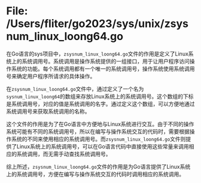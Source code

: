 # File: /Users/fliter/go2023/sys/unix/zsysnum_linux_loong64.go

在Go语言的sys项目中，`zsysnum_linux_loong64.go`文件的作用是定义了Linux系统上的系统调用号。系统调用是操作系统提供的一组接口，用于让用户程序访问操作系统的功能。每个系统调用都有一个唯一的系统调用号，操作系统使用系统调用号来确定用户程序所请求的具体操作。

在`zsysnum_linux_loong64.go`文件中，通过定义了一个名为`sysnum_linux_loong64`的数组来存放Linux系统上的系统调用号。这个数组的下标是系统调用号，对应的值是系统调用的名字。通过定义这个数组，可以方便地通过系统调用号来获取系统调用的名称。

这个文件的作用是为了在Go语言中方便地与Linux系统进行交互。由于不同的操作系统可能有不同的系统调用号，所以在编写与操作系统交互的代码时，需要根据操作系统的不同来使用相应的系统调用号。而`zsysnum_linux_loong64.go`文件则提供了Linux系统上的系统调用号，可以在Go语言代码中直接使用这些常量来调用相应的系统调用，而无需手动查找系统调用号。

综上所述，`zsysnum_linux_loong64.go`文件的作用是为Go语言提供了Linux系统上的系统调用号，方便在编写与操作系统交互的代码时调用相应的系统调用。

